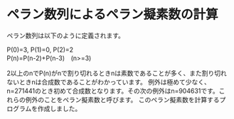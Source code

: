 # ペラン数列によるペラン擬素数の計算
ペラン数列は以下のように定義されます。  
  
P(0)=3, P(1)=0, P(2)=2  
P(n)=P(n-2)+P(n-3)　(n>=3)  

2以上のnでP(n)がnで割り切れるときnは素数であることが多く、また割り切れないときnは合成数であることがわかっています。
例外は極めて少なく、n=271441のとき初めて合成数となります。その次の例外はn=904631です。これらの例外のことをペラン擬素数と呼びます。
このペラン擬素数を計算するプログラムを作成しました。
